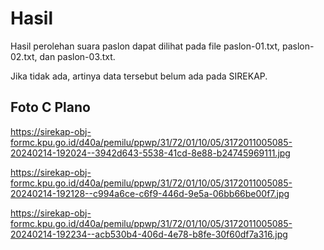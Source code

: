 # Hasil

Hasil perolehan suara paslon dapat dilihat pada file paslon-01.txt, paslon-02.txt, dan paslon-03.txt.

Jika tidak ada, artinya data tersebut belum ada pada SIREKAP.

## Foto C Plano

https://sirekap-obj-formc.kpu.go.id/d40a/pemilu/ppwp/31/72/01/10/05/3172011005085-20240214-192024--3942d643-5538-41cd-8e88-b24745969111.jpg

https://sirekap-obj-formc.kpu.go.id/d40a/pemilu/ppwp/31/72/01/10/05/3172011005085-20240214-192128--c994a6ce-c6f9-446d-9e5a-06bb66be00f7.jpg

https://sirekap-obj-formc.kpu.go.id/d40a/pemilu/ppwp/31/72/01/10/05/3172011005085-20240214-192234--acb530b4-406d-4e78-b8fe-30f60df7a316.jpg
